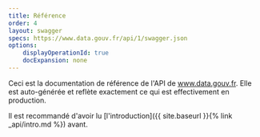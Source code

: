 ```yaml
---
title: Référence
order: 4
layout: swagger
specs: https://www.data.gouv.fr/api/1/swagger.json
options:
    displayOperationId: true
    docExpansion: none
---
```

Ceci est la documentation de référence de l'API de www.data.gouv.fr.
Elle est auto-générée et reflète exactement ce qui est effectivement en production.

Il est recommandé d'avoir lu [l'introduction]({{ site.baseurl }}{% link _api/intro.md %}) avant.
